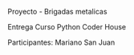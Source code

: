 Proyecto - Brigadas metalicas

Entrega Curso Python Coder House

Participantes: Mariano San Juan 



